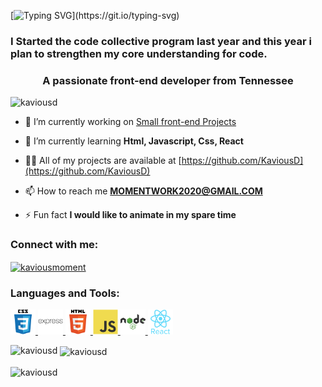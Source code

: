 [![Typing SVG](https://readme-typing-svg.demolab.com?font=Rubik+Doodle+Shadow&pause=1000&color=5708CC&vCenter=true&multiline=true&random=false&width=700&height=150&lines=Hello+my+name+is+Kavious+Moment.+I'm;A+software+Dev.+Here+is+my+created+profile.)](https://git.io/typing-svg)

### I Started the code collective program last year and this year i plan to strengthen my core understanding for code. ###
<h3 align="center">A passionate front-end developer from Tennessee</h3>

<p align="left"> <img src="https://komarev.com/ghpvc/?username=kaviousd&label=Profile%20views&color=0e75b6&style=flat" alt="kaviousd" /> </p>

- 🔭 I’m currently working on [Small front-end Projects](https://github.com/KaviousD)

- 🌱 I’m currently learning **Html, Javascript, Css, React**

- 👨‍💻 All of my projects are available at [https://github.com/KaviousD](https://github.com/KaviousD)

- 📫 How to reach me **MOMENTWORK2020@GMAIL.COM**

- ⚡ Fun fact **I would like to animate in my spare time**

<h3 align="left">Connect with me:</h3>
<p align="left">
<a href="https://www.linkedin.com/in/kavious-moment/" target="blank"><img align="center" src="https://raw.githubusercontent.com/rahuldkjain/github-profile-readme-generator/master/src/images/icons/Social/linked-in-alt.svg" alt="kaviousmoment" height="30" width="40" /></a>
</p>

<h3 align="left">Languages and Tools:</h3>
<p align="left"> <a href="https://www.w3schools.com/css/" target="_blank" rel="noreferrer"> <img src="https://raw.githubusercontent.com/devicons/devicon/master/icons/css3/css3-original-wordmark.svg" alt="css3" width="40" height="40"/> </a> <a href="https://expressjs.com" target="_blank" rel="noreferrer"> <img src="https://raw.githubusercontent.com/devicons/devicon/master/icons/express/express-original-wordmark.svg" alt="express" width="40" height="40"/> </a> <a href="https://www.w3.org/html/" target="_blank" rel="noreferrer"> <img src="https://raw.githubusercontent.com/devicons/devicon/master/icons/html5/html5-original-wordmark.svg" alt="html5" width="40" height="40"/> </a> <a href="https://developer.mozilla.org/en-US/docs/Web/JavaScript" target="_blank" rel="noreferrer"> <img src="https://raw.githubusercontent.com/devicons/devicon/master/icons/javascript/javascript-original.svg" alt="javascript" width="40" height="40"/> </a> <a href="https://nodejs.org" target="_blank" rel="noreferrer"> <img src="https://raw.githubusercontent.com/devicons/devicon/master/icons/nodejs/nodejs-original-wordmark.svg" alt="nodejs" width="40" height="40"/> </a> <a href="https://reactjs.org/" target="_blank" rel="noreferrer"> <img src="https://raw.githubusercontent.com/devicons/devicon/master/icons/react/react-original-wordmark.svg" alt="react" width="40" height="40"/> </a> </p>

<p><img align="left" src="https://github-readme-stats.vercel.app/api/top-langs?username=kaviousd&show_icons=true&locale=en&layout=compact" alt="kaviousd" /></p>

<p>&nbsp;<img align="center" src="https://github-readme-stats.vercel.app/api?username=kaviousd&show_icons=true&locale=en" alt="kaviousd" /></p>

<p><img align="center" src="https://github-readme-streak-stats.herokuapp.com/?user=kaviousd&" alt="kaviousd" /></p>
